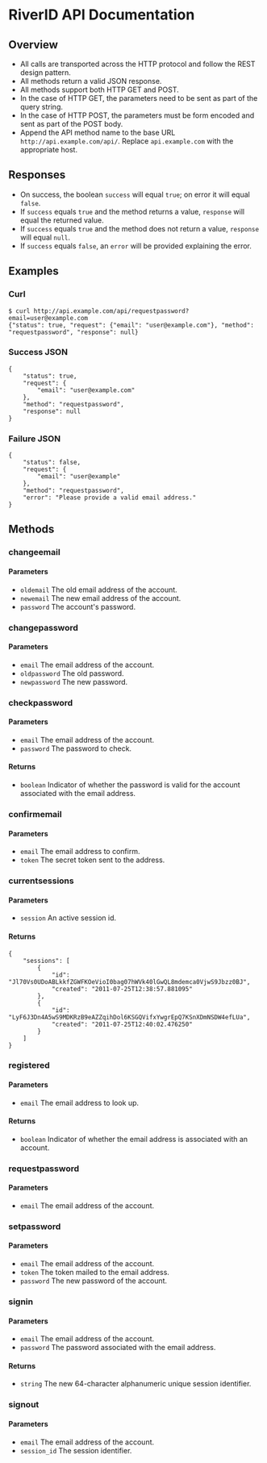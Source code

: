 # RiverID API Documentation

## Overview

* All calls are transported across the HTTP protocol and follow the REST design pattern.
* All methods return a valid JSON response.
* All methods support both HTTP GET and POST.
* In the case of HTTP GET, the parameters need to be sent as part of the query string.
* In the case of HTTP POST, the parameters must be form encoded and sent as part of the POST body.
* Append the API method name to the base URL `http://api.example.com/api/`. Replace `api.example.com` with the appropriate host.

## Responses

* On success, the boolean `success` will equal `true`; on error it will equal `false`.
* If `success` equals `true` and the method returns a value, `response` will equal the returned value.
* If `success` equals `true` and the method does not return a value, `response` will equal `null`.
* If `success` equals `false`, an `error` will be provided explaining the error.

## Examples

### Curl

    $ curl http://api.example.com/api/requestpassword?email=user@example.com
    {"status": true, "request": {"email": "user@example.com"}, "method": "requestpassword", "response": null}

### Success JSON

    {
        "status": true,
        "request": {
            "email": "user@example.com"
        },
        "method": "requestpassword",
        "response": null
    }

### Failure JSON

    {
        "status": false,
        "request": {
            "email": "user@example"
        },
        "method": "requestpassword",
        "error": "Please provide a valid email address."
    }

## Methods

### changeemail

#### Parameters

* `oldemail` The old email address of the account.
* `newemail` The new email address of the account.
* `password` The account's password.

### changepassword

#### Parameters

* `email` The email address of the account.
* `oldpassword` The old password.
* `newpassword` The new password.

### checkpassword

#### Parameters

* `email` The email address of the account.
* `password` The password to check.

#### Returns

* `boolean` Indicator of whether the password is valid for the account associated with the email address.

### confirmemail

#### Parameters

* `email` The email address to confirm.
* `token` The secret token sent to the address.

### currentsessions

#### Parameters

* `session` An active session id.

#### Returns

    {
        "sessions": [
            {
                "id": "Jl70Vs0UDoABLkkfZGWFKOeVioI0bag07hWVk40lGwQL8mdemca0VjwS9Jbzz0BJ",
                "created": "2011-07-25T12:38:57.881095"
            },
            {
                "id": "LyF6J3Dn4A5wS9MDKRzB9eAZZqihDol6KSGQVifxYwgrEpQ7KSnXDmNSDW4efLUa",
                "created": "2011-07-25T12:40:02.476250"
            }
        ]
    }

### registered

#### Parameters

* `email` The email address to look up.

#### Returns

* `boolean` Indicator of whether the email address is associated with an account.

### requestpassword

#### Parameters

* `email` The email address of the account.

### setpassword

#### Parameters

* `email` The email address of the account.
* `token` The token mailed to the email address.
* `password` The new password of the account.

### signin

#### Parameters

* `email` The email address of the account.
* `password` The password associated with the email address.

#### Returns

* `string` The new 64-character alphanumeric unique session identifier.

### signout

#### Parameters

* `email` The email address of the account.
* `session_id` The session identifier.
